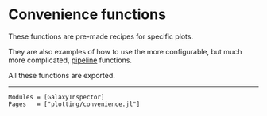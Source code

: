 # Convenience functions

These functions are pre-made recipes for specific plots.

They are also examples of how to use the more configurable, but much more complicated, [pipeline](https://ezequiel92.github.io/GalaxyInspector/dev/api/plotting/pipelines/) functions.

All these functions are exported.

---

```@autodocs
Modules = [GalaxyInspector]
Pages   = ["plotting/convenience.jl"]
```

